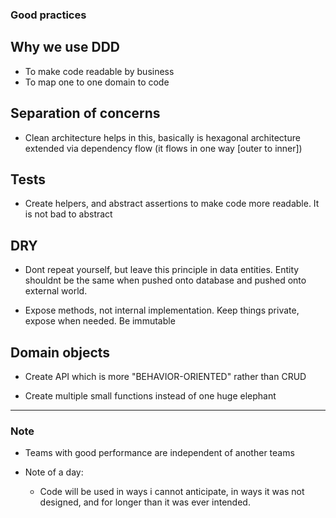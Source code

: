 ### Good practices

## Why we use DDD
* To make code readable by business
* To map one to one domain to code

## Separation of concerns
* Clean architecture helps in this, basically is hexagonal architecture extended via dependency flow (it flows in one way [outer to inner])

## Tests
* Create helpers, and abstract assertions to make code more readable. It is not bad to abstract

## DRY

* Dont repeat yourself, but leave this principle in data entities. Entity shouldnt be the same when pushed onto database and pushed onto external world.

* Expose methods, not internal implementation. Keep things private, expose when needed. Be immutable

## Domain objects

* Create API which is more "BEHAVIOR-ORIENTED" rather than CRUD


* Create multiple small functions instead of one huge elephant

---
### Note
* Teams with good performance are independent of another teams

* Note of a day:
    * Code will be used in ways i cannot anticipate, in ways it was not designed, and for longer than it was ever intended.


